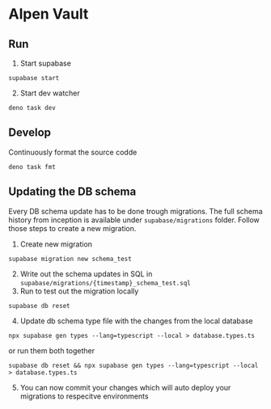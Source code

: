 # Alpen Vault

## Run

1. Start supabase

```
supabase start
```

2. Start dev watcher

```
deno task dev
```

## Develop

Continuously format the source codde

```
deno task fmt
```

## Updating the DB schema

Every DB schema update has to be done trough migrations. The full schema history
from inception is available under `supabase/migrations` folder. Follow those
steps to create a new migration.

1. Create new migration

```
supabase migration new schema_test
```

2. Write out the schema updates in SQL in
   `supabase/migrations/{timestamp}_schema_test.sql`
3. Run to test out the migration locally

```
supabase db reset
```

4. Update db schema type file with the changes from the local database

```
npx supabase gen types --lang=typescript --local > database.types.ts
```

or run them both together

```
supabase db reset && npx supabase gen types --lang=typescript --local > database.types.ts
```

5. You can now commit your changes which will auto deploy your migrations to
   respecitve environments
